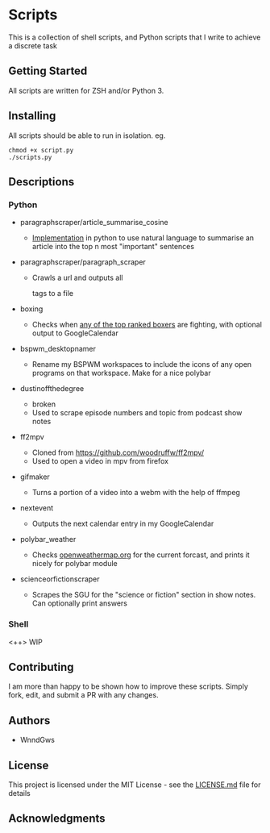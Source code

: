 # Scripts

This is a collection of shell scripts, and Python scripts that I write to achieve a discrete task

## Getting Started

All scripts are written for ZSH and/or Python 3.

## Installing
All scripts should be able to run in isolation.
eg.
```
chmod +x script.py
./scripts.py
```

## Descriptions
### Python
* paragraphscraper/article_summarise_cosine
    * [Implementation](https://towardsdatascience.com/understand-text-summarization-and-create-your-own-summarizer-in-python-b26a9f09fc70) in python to use natural language to summarise an article into the top n most "important" sentences

* paragraphscraper/paragraph_scraper
    * Crawls a url and outputs all <p> tags to a file

* boxing
    * Checks when [any of the top ranked boxers](https://en.wikipedia.org/wiki/List_of_current_boxing_rankings) are fighting, with optional output to GoogleCalendar

* bspwm_desktopnamer
    * Rename my BSPWM workspaces to include the icons of any open programs on that workspace. Make for a nice polybar

* dustinoffthedegree
    * broken
    * Used to scrape episode numbers and topic from podcast show notes

* ff2mpv
    * Cloned from https://github.com/woodruffw/ff2mpv/
    * Used to open a video in mpv from firefox

* gifmaker
    * Turns a portion of a video into a webm with the help of ffmpeg

* nextevent
    * Outputs the next calendar entry in my GoogleCalendar

* polybar_weather
    * Checks [openweathermap.org](https://openweathermap.org) for the current forcast, and prints it nicely for polybar module

* scienceorfictionscraper
    * Scrapes the SGU for the "science or fiction" section in show notes. Can optionally print answers

### Shell
<++> WIP

## Contributing

I am more than happy to be shown how to improve these scripts. Simply fork, edit, and submit a PR with any changes.

## Authors

* WnndGws

## License

This project is licensed under the MIT License - see the [LICENSE.md](LICENSE.md) file for details

## Acknowledgments

